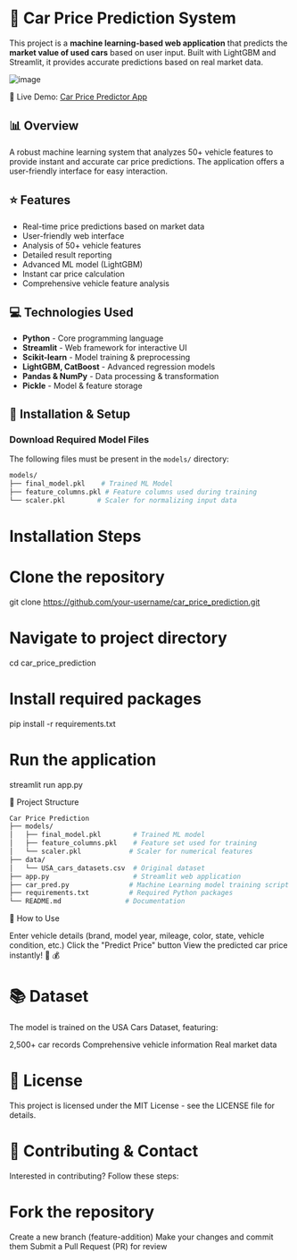 # 🚗 Car Price Prediction System

This project is a **machine learning-based web application** that predicts the **market value of used cars** based on user input. Built with LightGBM and Streamlit, it provides accurate predictions based on real market data.

![image](https://github.com/user-attachments/assets/861c8ea6-7796-4e9a-ba7d-579e62846060)


🔗 Live Demo: [Car Price Predictor App](https://miuul-car-price-predictor.streamlit.app/)

## 📊 Overview

A robust machine learning system that analyzes 50+ vehicle features to provide instant and accurate car price predictions. The application offers a user-friendly interface for easy interaction.

## ⭐ Features

* Real-time price predictions based on market data
* User-friendly web interface
* Analysis of 50+ vehicle features
* Detailed result reporting
* Advanced ML model (LightGBM)
* Instant car price calculation
* Comprehensive vehicle feature analysis

## 💻 Technologies Used

* **Python** - Core programming language
* **Streamlit** - Web framework for interactive UI
* **Scikit-learn** - Model training & preprocessing
* **LightGBM, CatBoost** - Advanced regression models
* **Pandas & NumPy** - Data processing & transformation
* **Pickle** - Model & feature storage

## 🔧 Installation & Setup

### Download Required Model Files
The following files must be present in the `models/` directory:
```bash
models/
├── final_model.pkl    # Trained ML Model
├── feature_columns.pkl # Feature columns used during training
└── scaler.pkl        # Scaler for normalizing input data
```
# Installation Steps
# Clone the repository
git clone https://github.com/your-username/car_price_prediction.git

# Navigate to project directory
cd car_price_prediction

# Install required packages
pip install -r requirements.txt

# Run the application
streamlit run app.py

📂 Project Structure
```bash
Car Price Prediction
├── models/
│   ├── final_model.pkl        # Trained ML model
│   ├── feature_columns.pkl    # Feature set used for training
│   └── scaler.pkl            # Scaler for numerical features
├── data/
│   └── USA_cars_datasets.csv  # Original dataset
├── app.py                     # Streamlit web application
├── car_pred.py               # Machine Learning model training script
├── requirements.txt          # Required Python packages
└── README.md                # Documentation
```

🎯 How to Use

Enter vehicle details (brand, model year, mileage, color, state, vehicle condition, etc.)
Click the "Predict Price" button
View the predicted car price instantly! 🚗 💰

# 📚 Dataset
The model is trained on the USA Cars Dataset, featuring:

2,500+ car records
Comprehensive vehicle information
Real market data

# 📝 License
This project is licensed under the MIT License - see the LICENSE file for details.
# 🤝 Contributing & Contact
Interested in contributing? Follow these steps:

# Fork the repository
Create a new branch (feature-addition)
Make your changes and commit them
Submit a Pull Request (PR) for review
